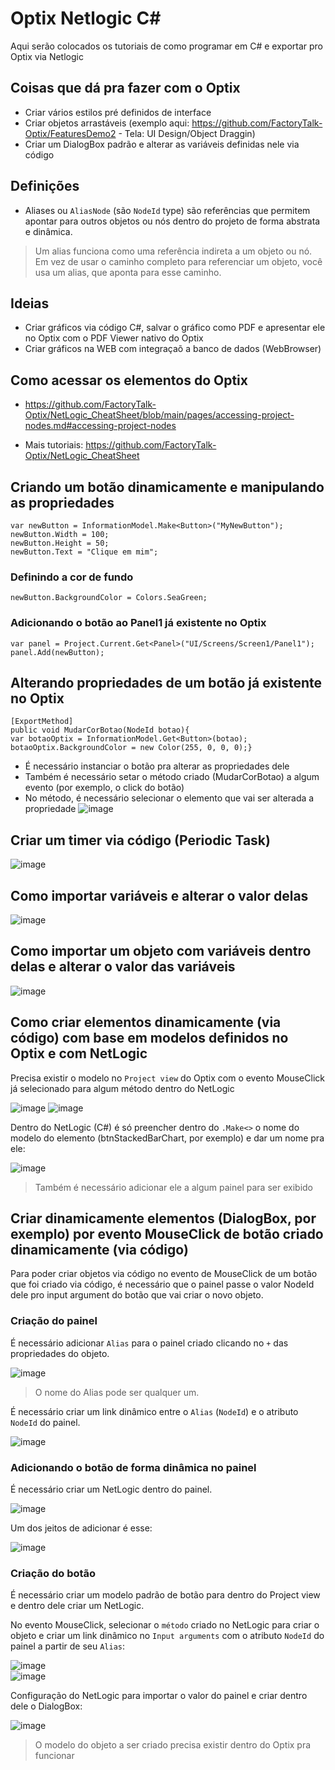 # Optix Netlogic C#
Aqui serão colocados os tutoriais de como programar em C# e exportar pro Optix via Netlogic
## Coisas que dá pra fazer com o Optix
- Criar vários estilos pré definidos de interface
- Criar objetos arrastáveis (exemplo aqui: https://github.com/FactoryTalk-Optix/FeaturesDemo2 - Tela: UI Design/Object Draggin)
- Criar um DialogBox padrão e alterar as variáveis definidas nele via código
## Definições
* Aliases ou `AliasNode` (são `NodeId` type) são referências que permitem apontar para outros objetos ou nós dentro do projeto de forma abstrata e dinâmica.
> Um alias funciona como uma referência indireta a um objeto ou nó. Em vez de usar o caminho completo para referenciar um objeto, você usa um alias, que aponta para esse caminho.
## Ideias
- Criar gráficos via código C#, salvar o gráfico como PDF e apresentar ele no Optix com o PDF Viewer nativo do Optix
- Criar gráficos na WEB com integraçaõ a banco de dados (WebBrowser)
## Como acessar os elementos do Optix
- https://github.com/FactoryTalk-Optix/NetLogic_CheatSheet/blob/main/pages/accessing-project-nodes.md#accessing-project-nodes
* Mais tutoriais: https://github.com/FactoryTalk-Optix/NetLogic_CheatSheet
## Criando um botão dinamicamente e manipulando as propriedades
`var newButton = InformationModel.Make<Button>("MyNewButton");`</br>
`newButton.Width = 100;`</br>
`newButton.Height = 50;`</br>
`newButton.Text = "Clique em mim";`</br>
### Definindo a cor de fundo
`newButton.BackgroundColor = Colors.SeaGreen;`</br>
### Adicionando o botão ao Panel1 já existente no Optix
`var panel = Project.Current.Get<Panel>("UI/Screens/Screen1/Panel1");`</br>
`panel.Add(newButton);`
## Alterando propriedades de um botão já existente no Optix
`[ExportMethod]` </br>
`public void MudarCorBotao(NodeId botao){` </br>
`var botaoOptix = InformationModel.Get<Button>(botao);` </br>
`botaoOptix.BackgroundColor = new Color(255, 0, 0, 0);}`
- É necessário instanciar o botão pra alterar as propriedades dele
- Também é necessário setar o método criado (MudarCorBotao) a algum evento (por exemplo, o click do botão)
- No método, é necessário selecionar o elemento que vai ser alterada a propriedade
![image](https://github.com/user-attachments/assets/b0c6d602-4c22-4f80-8315-3db767530b5b)
## Criar um timer via código (Periodic Task)
![image](https://github.com/user-attachments/assets/91ef76cf-9784-4afa-802c-b9f9ec703d66)
## Como importar variáveis e alterar o valor delas
![image](https://github.com/user-attachments/assets/59865ca9-7cb5-4d5a-9a08-4864818d2c91)
## Como importar um objeto com variáveis dentro delas e alterar o valor das variáveis
![image](https://github.com/user-attachments/assets/25b59f94-ed5c-4d22-a968-70b14ce6f216)
## Como criar elementos dinamicamente (via código) com base em modelos definidos no Optix e com NetLogic
Precisa existir o modelo no `Project view` do Optix com o evento MouseClick já selecionado para algum método dentro do NetLogic </br>

![image](https://github.com/user-attachments/assets/3f49170e-4cd7-450d-8759-a6fc1dfcc052) ![image](https://github.com/user-attachments/assets/c6c91fc9-9372-447e-b816-e846058e3598) </br>

Dentro do NetLogic (C#) é só preencher dentro do `.Make<>` o nome do modelo do elemento (btnStackedBarChart, por exemplo) e dar um nome pra ele: </br>

![image](https://github.com/user-attachments/assets/2b8a284c-c6c9-4350-92c1-d05886231282) </br>

> Também é necessário adicionar ele a algum painel para ser exibido
## Criar dinamicamente elementos (DialogBox, por exemplo) por evento MouseClick de botão criado dinamicamente (via código)
Para poder criar objetos via código no evento de MouseClick de um botão que foi criado via código, é necessário que o painel passe o valor NodeId dele pro input argument do botão que vai criar o novo objeto.

### Criação do painel
É necessário adicionar `Alias` para o painel criado clicando no `+` das propriedades do objeto. </br>

![image](https://github.com/user-attachments/assets/e7cfcb76-924f-465f-8d90-47fcfcfa5111)
> O nome do Alias pode ser qualquer um.

É necessário criar um link dinâmico entre o `Alias` (`NodeId`) e o atributo `NodeId` do painel. </br>

![image](https://github.com/user-attachments/assets/d481ea33-cdb7-4d9b-8b2e-946c04c4c3a3)

### Adicionando o botão de forma dinâmica no painel
É necessário criar um NetLogic dentro do painel. </br>

![image](https://github.com/user-attachments/assets/fd0d112c-fd99-4265-a2e5-724ec8693ec2) </br>

Um dos jeitos de adicionar é esse:

![image](https://github.com/user-attachments/assets/79c45a3a-c4b9-40ac-b525-56db63b16598)


### Criação do botão
É necessário criar um modelo padrão de botão para dentro do Project view e dentro dele criar um NetLogic. </br>

No evento MouseClick, selecionar o `método` criado no NetLogic para criar o objeto e criar um link dinâmico no `Input arguments` com o atributo `NodeId` do painel a partir de seu `Alias`:</br>

![image](https://github.com/user-attachments/assets/3426347d-00ab-4354-ae80-e1446e0c1e45) <br/>
![image](https://github.com/user-attachments/assets/043a7d0b-355a-4dd4-bae9-84303b9e20b4)

Configuração do NetLogic para importar o valor do painel e criar dentro dele o DialogBox: </br>

![image](https://github.com/user-attachments/assets/30f25f82-a178-4324-871b-83fa89334b58) </br>

> O modelo do objeto a ser criado precisa existir dentro do Optix pra funcionar

